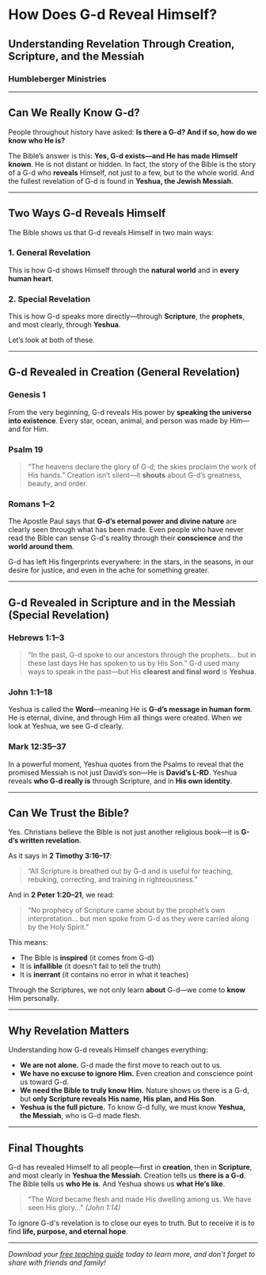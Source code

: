 # How Does G-d Reveal Himself?

## Understanding Revelation Through Creation, Scripture, and the Messiah

### Humbleberger Ministries

---

## Can We Really Know G-d?

People throughout history have asked:
**Is there a G-d? And if so, how do we know who He is?**

The Bible’s answer is this: **Yes, G-d exists—and He has made Himself known**. He is not distant or hidden. In fact, the story of the Bible is the story of a G-d who **reveals** Himself, not just to a few, but to the whole world. And the fullest revelation of G-d is found in **Yeshua, the Jewish Messiah**.

---

## Two Ways G-d Reveals Himself

The Bible shows us that G-d reveals Himself in two main ways:

### 1. **General Revelation**

This is how G-d shows Himself through the **natural world** and in **every human heart**.

### 2. **Special Revelation**

This is how G-d speaks more directly—through **Scripture**, the **prophets**, and most clearly, through **Yeshua**.

Let’s look at both of these.

---

## G-d Revealed in Creation (General Revelation)

### Genesis 1

From the very beginning, G-d reveals His power by **speaking the universe into existence**. Every star, ocean, animal, and person was made by Him—and for Him.

### Psalm 19

> “The heavens declare the glory of G-d; the skies proclaim the work of His hands.”
> Creation isn’t silent—it **shouts** about G-d’s greatness, beauty, and order.

### Romans 1–2

The Apostle Paul says that **G-d’s eternal power and divine nature** are clearly seen through what has been made. Even people who have never read the Bible can sense G-d's reality through their **conscience** and the **world around them**.

G-d has left His fingerprints everywhere: in the stars, in the seasons, in our desire for justice, and even in the ache for something greater.

---

## G-d Revealed in Scripture and in the Messiah (Special Revelation)

### Hebrews 1:1–3

> “In the past, G-d spoke to our ancestors through the prophets... but in these last days He has spoken to us by His Son.”
> G-d used many ways to speak in the past—but His **clearest and final word** is **Yeshua**.

### John 1:1–18

Yeshua is called the **Word**—meaning He is **G-d’s message in human form**. He is eternal, divine, and through Him all things were created. When we look at Yeshua, we see G-d clearly.

### Mark 12:35–37

In a powerful moment, Yeshua quotes from the Psalms to reveal that the promised Messiah is not just David’s son—He is **David’s L-RD**. Yeshua reveals **who G-d really is** through Scripture, and in **His own identity**.

---

## Can We Trust the Bible?

Yes. Christians believe the Bible is not just another religious book—it is **G-d’s written revelation**.

As it says in **2 Timothy 3:16–17**:

> “All Scripture is breathed out by G-d and is useful for teaching, rebuking, correcting, and training in righteousness.”

And in **2 Peter 1:20–21**, we read:

> “No prophecy of Scripture came about by the prophet’s own interpretation... but men spoke from G-d as they were carried along by the Holy Spirit.”

This means:

- The Bible is **inspired** (it comes from G-d)
- It is **infallible** (it doesn’t fail to tell the truth)
- It is **inerrant** (it contains no error in what it teaches)

Through the Scriptures, we not only learn **about** G-d—we come to **know** Him personally.

---

## Why Revelation Matters

Understanding how G-d reveals Himself changes everything:

- **We are not alone.** G-d made the first move to reach out to us.
- **We have no excuse to ignore Him.** Even creation and conscience point us toward G-d.
- **We need the Bible to truly know Him.** Nature shows us there is a G-d, but **only Scripture reveals His name, His plan, and His Son**.
- **Yeshua is the full picture.** To know G-d fully, we must know **Yeshua, the Messiah**, who is G-d made flesh.

---

## Final Thoughts

G-d has revealed Himself to all people—first in **creation**, then in **Scripture**, and most clearly in **Yeshua the Messiah**. Creation tells us **there is a G-d**. The Bible tells us **who He is**. And Yeshua shows us **what He’s like**.

> “The Word became flesh and made His dwelling among us. We have seen His glory...”
> _(John 1:14)_

To ignore G-d's revelation is to close our eyes to truth. But to receive it is to find **life, purpose, and eternal hope**.

---

_Download your [free teaching guide](../../assets/G-d-and-Revelation-Teaching-Guide.pdf) today to learn more, and don't forget to share with friends and family!_
